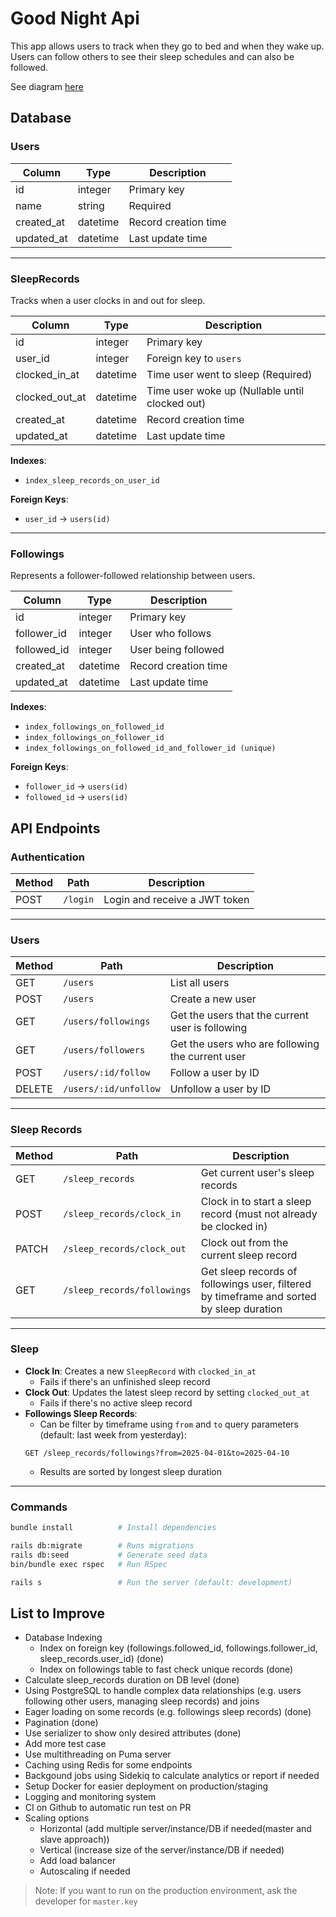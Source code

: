 # Good Night Api

This app allows users to track when they go to bed and when they wake up. Users can follow others to see their sleep schedules and can also be followed.

See diagram [here](https://drive.google.com/file/d/1P-VDda2fN743ubPgNj_sBKheqnjpLOCA/view?usp=sharing)

## Database

### **Users**
| Column      | Type     | Description           |
|-------------|----------|-----------------------|
| id          | integer  | Primary key           |
| name        | string   | Required              |
| created_at  | datetime | Record creation time  |
| updated_at  | datetime | Last update time      |

---

### **SleepRecords**
Tracks when a user clocks in and out for sleep.

| Column         | Type     | Description                              |
|----------------|----------|------------------------------------------|
| id             | integer  | Primary key                              |
| user_id        | integer  | Foreign key to `users`                   |
| clocked_in_at  | datetime | Time user went to sleep (Required)       |
| clocked_out_at | datetime | Time user woke up (Nullable until clocked out) |
| created_at     | datetime | Record creation time                     |
| updated_at     | datetime | Last update time                         |

**Indexes**:
- `index_sleep_records_on_user_id`

**Foreign Keys**:
- `user_id` -> `users(id)`

---

### **Followings**
Represents a follower-followed relationship between users.

| Column       | Type     | Description                    |
|--------------|----------|--------------------------------|
| id           | integer  | Primary key                    |
| follower_id  | integer  | User who follows               |
| followed_id  | integer  | User being followed            |
| created_at   | datetime | Record creation time           |
| updated_at   | datetime | Last update time               |

**Indexes**:
- `index_followings_on_followed_id` 
- `index_followings_on_follower_id` 
- `index_followings_on_followed_id_and_follower_id (unique)` 

**Foreign Keys**:
- `follower_id` -> `users(id)`
- `followed_id` -> `users(id)`

## API Endpoints

### Authentication

| Method | Path     | Description                    |
|--------|----------|--------------------------------|
| POST   | `/login` | Login and receive a JWT token  |

---

### Users

| Method | Path                    | Description                                     |
|--------|-------------------------|-------------------------------------------------|
| GET    | `/users`                | List all users                                  |
| POST   | `/users`                | Create a new user                               |
| GET    | `/users/followings`     | Get the users that the current user is following |
| GET    | `/users/followers`      | Get the users who are following the current user |
| POST   | `/users/:id/follow`     | Follow a user by ID                             |
| DELETE | `/users/:id/unfollow`   | Unfollow a user by ID                           |

---

### Sleep Records

| Method | Path                          | Description                                                          |
|--------|-------------------------------|----------------------------------------------------------------------|
| GET    | `/sleep_records`              | Get current user's sleep records                                     |
| POST   | `/sleep_records/clock_in`     | Clock in to start a sleep record (must not already be clocked in)    |
| PATCH  | `/sleep_records/clock_out`    | Clock out from the current sleep record                              |
| GET    | `/sleep_records/followings`   | Get sleep records of followings user, filtered by timeframe and sorted by sleep duration   |


---

### Sleep

- **Clock In**: Creates a new `SleepRecord` with `clocked_in_at`
    - Fails if there's an unfinished sleep record
- **Clock Out**: Updates the latest sleep record by setting `clocked_out_at`
    - Fails if there's no active sleep record
- **Followings Sleep Records**:
    - Can be filter by timeframe using `from` and `to` query parameters (default: last week from yesterday):
    ```
    GET /sleep_records/followings?from=2025-04-01&to=2025-04-10
    ```
    - Results are sorted by longest sleep duration

---

### Commands

```bash
bundle install          # Install dependencies

rails db:migrate        # Runs migrations
rails db:seed           # Generate seed data
bin/bundle exec rspec   # Run RSpec 

rails s                 # Run the server (default: development)
```

## List to Improve
- Database Indexing
    - Index on foreign key (followings.followed_id, followings.follower_id, sleep_records.user_id) (done)
    - Index on followings table to fast check unique records (done)
- Calculate sleep_records duration on DB level (done)
- Using PostgreSQL to handle complex data relationships (e.g. users following other users, managing sleep records) and joins
- Eager loading on some records (e.g. followings sleep records) (done)
- Pagination (done)
- Use serializer to show only desired attributes (done)
- Add more test case
- Use multithreading on Puma server
- Caching using Redis for some endpoints
- Backgound jobs using Sidekiq to calculate analytics or report if needed
- Setup Docker for easier deployment on production/staging
- Logging and monitoring system
- CI on Github to automatic run test on PR
- Scaling options
    - Horizontal (add multiple server/instance/DB if needed(master and slave approach))
    - Vertical (increase size of the server/instance/DB if needed)
    - Add load balancer
    - Autoscaling if needed

>Note:
If you want to run on the production environment, ask the developer for `master.key`